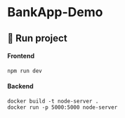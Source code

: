 # BankApp-Demo
## 🚀 Run project

#### Frontend
```
npm run dev
```
#### Backend
```
docker build -t node-server .
docker run -p 5000:5000 node-server
```
